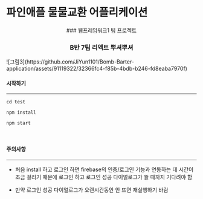 # 파인애플 물물교환 어플리케이션

<center>
### 웹프레임워크1 팀 프로젝트

### B반 7팀 리액트 뿌셔뿌셔
</center>
![그림3](https://github.com/JiYun1101/Bomb-Barter-application/assets/91119322/32366fc4-f85b-4bdb-b246-fd8eaba7970f)

<br/>
  
#### 시작하기

---

```
cd test

npm install

npm start

```

<br/>

#### 주의사항

---

- 처음 install 하고 로그인 하면 firebase의 인증/로그인 기능과 연동하는 데 시간이 조금 걸리기 때문에
  로그인 하고 로그인 성공 다이얼로그가 뜰 때까지 기다려야 함

- 만약 로그인 성공 다이얼로그가 오랜시간동안 안 뜨면 재실행하기 바람
